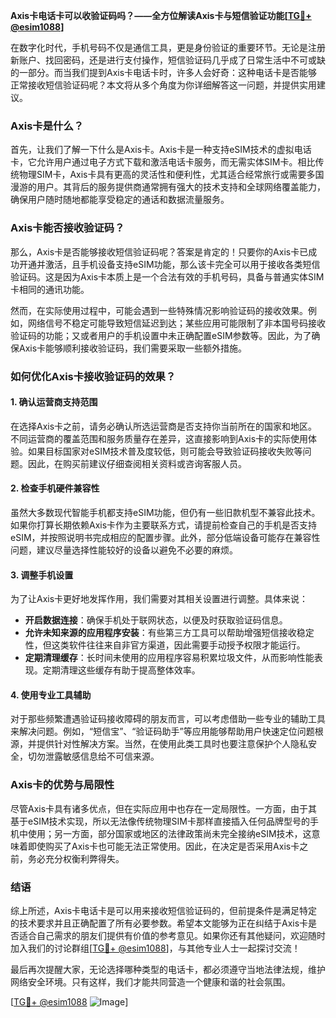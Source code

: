 **Axis卡电话卡可以收验证码吗？——全方位解读Axis卡与短信验证功能[[TG💪+ @esim1088](https://t.me/s/esim1088)]**

在数字化时代，手机号码不仅是通信工具，更是身份验证的重要环节。无论是注册新账户、找回密码，还是进行支付操作，短信验证码几乎成了日常生活中不可或缺的一部分。而当我们提到Axis卡电话卡时，许多人会好奇：这种电话卡是否能够正常接收短信验证码呢？本文将从多个角度为你详细解答这一问题，并提供实用建议。

### Axis卡是什么？

首先，让我们了解一下什么是Axis卡。Axis卡是一种支持eSIM技术的虚拟电话卡，它允许用户通过电子方式下载和激活电话卡服务，而无需实体SIM卡。相比传统物理SIM卡，Axis卡具有更高的灵活性和便利性，尤其适合经常旅行或需要多国漫游的用户。其背后的服务提供商通常拥有强大的技术支持和全球网络覆盖能力，确保用户随时随地都能享受稳定的通话和数据流量服务。

### Axis卡能否接收验证码？

那么，Axis卡是否能够接收短信验证码呢？答案是肯定的！只要你的Axis卡已成功开通并激活，且手机设备支持eSIM功能，那么该卡完全可以用于接收各类短信验证码。这是因为Axis卡本质上是一个合法有效的手机号码，具备与普通实体SIM卡相同的通讯功能。

然而，在实际使用过程中，可能会遇到一些特殊情况影响验证码的接收效果。例如，网络信号不稳定可能导致短信延迟到达；某些应用可能限制了非本国号码接收验证码的功能；又或者用户的手机设置中未正确配置eSIM参数等。因此，为了确保Axis卡能够顺利接收验证码，我们需要采取一些额外措施。

### 如何优化Axis卡接收验证码的效果？

#### 1. 确认运营商支持范围
在选择Axis卡之前，请务必确认所选运营商是否支持你当前所在的国家和地区。不同运营商的覆盖范围和服务质量存在差异，这直接影响到Axis卡的实际使用体验。如果目标国家对eSIM技术普及度较低，则可能会导致验证码接收失败等问题。因此，在购买前建议仔细查阅相关资料或咨询客服人员。

#### 2. 检查手机硬件兼容性
虽然大多数现代智能手机都支持eSIM功能，但仍有一些旧款机型不兼容此技术。如果你打算长期依赖Axis卡作为主要联系方式，请提前检查自己的手机是否支持eSIM，并按照说明书完成相应的配置步骤。此外，部分低端设备可能存在兼容性问题，建议尽量选择性能较好的设备以避免不必要的麻烦。

#### 3. 调整手机设置
为了让Axis卡更好地发挥作用，我们需要对其相关设置进行调整。具体来说：
- **开启数据连接**：确保手机处于联网状态，以便及时获取验证码信息。
- **允许未知来源的应用程序安装**：有些第三方工具可以帮助增强短信接收稳定性，但这类软件往往来自非官方渠道，因此需要手动授予权限才能运行。
- **定期清理缓存**：长时间未使用的应用程序容易积累垃圾文件，从而影响性能表现。定期清理这些缓存有助于提高整体效率。

#### 4. 使用专业工具辅助
对于那些频繁遭遇验证码接收障碍的朋友而言，可以考虑借助一些专业的辅助工具来解决问题。例如，“短信宝”、“验证码助手”等应用能够帮助用户快速定位问题根源，并提供针对性解决方案。当然，在使用此类工具时也要注意保护个人隐私安全，切勿泄露敏感信息给不可信来源。

### Axis卡的优势与局限性

尽管Axis卡具有诸多优点，但在实际应用中也存在一定局限性。一方面，由于其基于eSIM技术实现，所以无法像传统物理SIM卡那样直接插入任何品牌型号的手机中使用；另一方面，部分国家或地区的法律政策尚未完全接纳eSIM技术，这意味着即使购买了Axis卡也可能无法正常使用。因此，在决定是否采用Axis卡之前，务必充分权衡利弊得失。

### 结语

综上所述，Axis卡电话卡是可以用来接收短信验证码的，但前提条件是满足特定的技术要求并且正确配置了所有必要参数。希望本文能够为正在纠结于Axis卡是否适合自己需求的朋友们提供有价值的参考意见。如果你还有其他疑问，欢迎随时加入我们的讨论群组[[TG💪+ @esim1088](https://t.me/s/esim1088)]，与其他专业人士一起探讨交流！

最后再次提醒大家，无论选择哪种类型的电话卡，都必须遵守当地法律法规，维护网络安全环境。只有这样，我们才能共同营造一个健康和谐的社会氛围。

[[TG💪+ @esim1088](https://t.me/s/esim1088) ![Image](https://i.postimg.cc/4NQfJmqS/Snipaste-2025-05-13-00-14-12.png)]